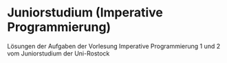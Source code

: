 # Juniorstudium (Imperative Programmierung)
Lösungen der Aufgaben der Vorlesung Imperative Programmierung 1 und 2 vom Juniorstudium der Uni-Rostock
